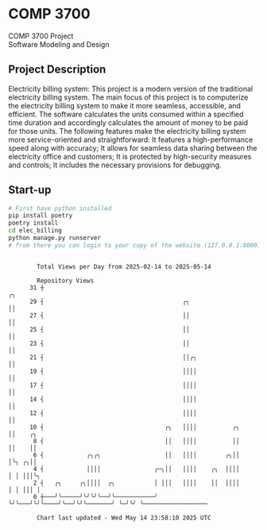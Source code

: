 # COMP 3700
COMP 3700 Project  
Software Modeling and Design
## Project Description
Electricity billing system: This project is a modern version of the traditional electricity billing system. The main focus of this project is to computerize the electricity billing system to make it more seamless, accessible, and efficient. The software calculates the units consumed within a specified time duration and accordingly calculates the amount of money to be paid for those units. The following features make the electricity billing system more service-oriented and straightforward: It features a high-performance speed along with accuracy; It allows for seamless data sharing between the electricity office and customers; It is protected by high-security measures and controls; It includes the necessary provisions for debugging.

## Start-up
```bash
# First have python installed
pip install poetry
poetry install
cd elec_billing
python manage.py runserver
# from there you can login to your copy of the website (127.0.0.1:8000), default creds are admin/admin
```

```

        Total Views per Day from 2025-02-14 to 2025-05-14

        Repository Views
      31 ┼                                                              ╭╮
      29 ┤                                       ╭╮                     ││
      27 ┤                                       ││                     ││
      25 ┤                                       ││                     ││
      23 ┤                                       ││                     ││
      21 ┤                                       ││╭╮                   ││
      19 ┤                                       ││││                   ││
      17 ┤                                       ││││                   ││
      14 ┤                                       ││││                   ││
      12 ┤                                       ││││                   ││
      10 ┤                                  ╭╮   ││││          ╭╮       ││    ╭╮
       8 ┤                                  ││   ││││          ││       ││    ││
       6 ┤            ╭╮╭╮                  ││   ││││        ╭╮││       │╰╮ ╭╮││
       4 ┤            ││││               ╭─╮││   ││││    ╭╮  ││││       │ │ │││╰╮
       2 ┤   ╭╮     ╭╮││││  ╭╮           │ │││   ││││    ││  ││││       │ │ │││ │
       0 ┼───╯╰─────╯╰╯╰╯╰──╯╰───────────╯ ╰╯╰───╯╰╯╰────╯╰──╯╰╯╰───────╯ ╰─╯╰╯ ╰──────────────────

        Chart last updated - Wed May 14 23:58:10 2025 UTC
        
```
